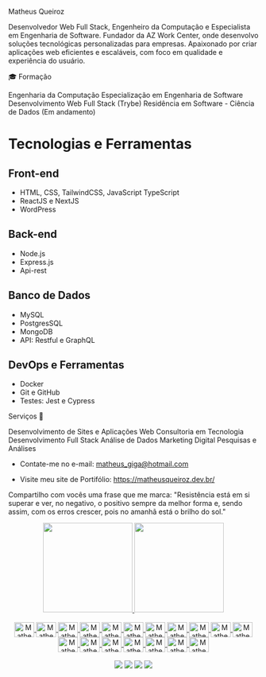 Matheus Queiroz

Desenvolvedor Web Full Stack, Engenheiro da Computação e Especialista em Engenharia de Software. Fundador da AZ Work Center, onde desenvolvo soluções tecnológicas personalizadas para empresas. Apaixonado por criar aplicações web eficientes e escaláveis, com foco em qualidade e experiência do usuário.


🎓 Formação

Engenharia da Computação
Especialização em Engenharia de Software
Desenvolvimento Web Full Stack (Trybe)
Residência em Software - Ciência de Dados (Em andamento)


# Tecnologias e Ferramentas

## Front-end
- HTML, CSS, TailwindCSS, JavaScript TypeScript
- ReactJS e NextJS
- WordPress

## Back-end
- Node.js
- Express.js
- Api-rest

## Banco de Dados
- MySQL
- PostgresSQL
- MongoDB
- API: Restful e GraphQL

## DevOps e Ferramentas
- Docker
- Git e GitHub
- Testes: Jest e Cypress


Serviços 💼

Desenvolvimento de Sites e Aplicações Web
Consultoria em Tecnologia
Desenvolvimento Full Stack
Análise de Dados
Marketing Digital
Pesquisas e Análises

- Contate-me no e-mail: matheus_giga@hotmail.com

- Visite meu site de Portifólio: https://matheusqueiroz.dev.br/

Compartilho com vocês uma frase que me marca: "Resistência está em si superar e ver, no negativo, o positivo sempre da melhor forma e, sendo assim, com os erros crescer, pois no amanhã está o brilho do sol."

<div align="center">
  <a href="https://github.com/matheusqueiroz92">
  <img height="180em" src="https://github-readme-stats.vercel.app/api?username=matheusqueiroz92&show_icons=true&theme=dark&include_all_commits=true&count_private=true"/>
  <img height="180em" src="https://github-readme-stats.vercel.app/api/top-langs/?username=matheusqueiroz92&layout=compact&langs_count=7&theme=dark"/>
</div>

<div style="display: inline_block" align="center"><br>
  <img  align="center" alt="Matheus-HTML" height="30" width="40" src="https://skillicons.dev/icons?i=html" />
  <img  align="center" alt="Matheus-CSS" height="30" width="40" src="https://skillicons.dev/icons?i=css" />
  <img  align="center" alt="Matheus-JavaScript" height="30" width="40" src="https://skillicons.dev/icons?i=js" />
  <img  align="center" alt="Matheus-TypeScript" height="30" width="40" src="https://skillicons.dev/icons?i=ts" />
  <img  align="center" alt="Matheus-React" height="30" width="40" src="https://skillicons.dev/icons?i=react" />
  <img  align="center" alt="Matheus-Redux" height="30" width="40" src="https://skillicons.dev/icons?i=redux" />
  <img  align="center" alt="Matheus-NodeJS" height="30" width="40" src="https://skillicons.dev/icons?i=nodejs" />
  <img  align="center" alt="Matheus-NextJs" height="30" width="40" src="https://skillicons.dev/icons?i=nextjs" />
  <img  align="center" alt="Matheus-Python" height="30" width="40" src="https://skillicons.dev/icons?i=python" />
  <img  align="center" alt="Matheus-Jest" height="30" width="40" src="https://cdn.jsdelivr.net/gh/devicons/devicon/icons/jest/jest-plain.svg">
  <img  align="center" alt="Matheus-Docker" height="30" width="40" src="https://skillicons.dev/icons?i=docker" />
  <img  align="center" alt="Matheus-MySQL" height="30" width="40" src="https://skillicons.dev/icons?i=mysql" />
  <img  align="center" alt="Matheus-MongoDB" height="30" width="40" src="https://skillicons.dev/icons?i=mongodb" />
  <img  align="center" alt="Matheus-Sequelize" height="30" width="40" src="https://skillicons.dev/icons?i=sequelize" />
<!--   <img  align="center" alt="Matheus-VSCode" height="30" width="40" src="https://skillicons.dev/icons?i=vscode" /> -->
  <img  align="center" alt="Matheus-Git" height="30" width="40" src="https://skillicons.dev/icons?i=git" />
  <img  align="center" alt="Matheus-GitHub" height="30" width="40" src="https://skillicons.dev/icons?i=github" />
  <img  align="center" alt="Matheus-WordPress" height="30" width="40" src="https://skillicons.dev/icons?i=wordpress" />
  <img  align="center" alt="Matheus-Linux" height="30" width="40" src="https://skillicons.dev/icons?i=linux" />      
</div>
  <br>
<div align="center">
  <a href="https://www.linkedin.com/in/matheus-queiroz-dev-web/" target="_blank"><img src="https://img.shields.io/badge/-LinkedIn-%230077B5?style=for-the-badge&logo=linkedin&logoColor=white"      target="_blank"></a>
  <a href="https://www.matheusqueiroz.dev.br/" target="_blank"><img src="https://img.shields.io/badge/-Portfolio-%2559001?style=for-the-badge&logo=microsoftacademic&logoColor=white" target="_blank"></a>
  <a href = "mailto:matheus_giga@hotmail.com"><img src="https://img.shields.io/badge/-Mail-%23333?style=for-the-badge&logo=gmail&logoColor=white" target="_blank"></a>
  <a href="https://instagram.com/matheusgiga" target="_blank"><img src="https://img.shields.io/badge/-Instagram-%23E4405F?style=for-the-badge&logo=instagram&logoColor=white" target="_blank"></a>
</div>
